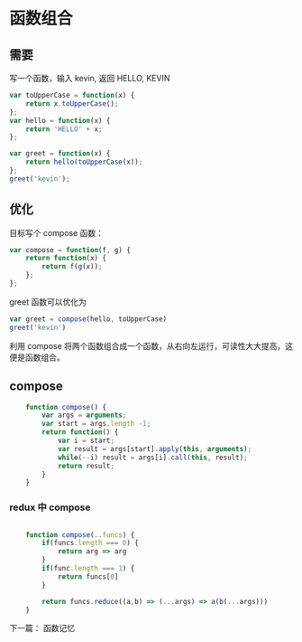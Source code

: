 # 函数组合

## 需要

写一个函数，输入 kevin, 返回 HELLO, KEVIN

```js
var toUpperCase = function(x) {
	return x.toUpperCase();
};
var hello = function(x) {
	return 'HELLO' + x;
};

var greet = function(x) {
	return hello(toUpperCase(x));
};
greet('kevin');
```

## 优化

目标写个 compose 函数：

```js
var compose = function(f, g) {
	return function(x) {
		return f(g(x));
	};
};
```

greet 函数可以优化为 

```js
var greet = compose(hello, toUpperCase)
greet('kevin')
```

利用 compose 将两个函数组合成一个函数，从右向左运行，可读性大大提高，这便是函数组合。

## compose

```js
    function compose() {
        var args = arguments;
        var start = args.length -1;
        return function() {
            var i = start;
            var result = args[start].apply(this, arguments);
            while(--i) result = args[i].call(this, result);
            return result;
        }
    }
```


### redux 中 compose 

```js

    function compose(..funcs) {
        if(funcs.length === 0) {
            return arg => arg
        }
        if(func.length === 1) {
            return funcs[0]
        }

        return funcs.reduce((a,b) => (...args) => a(b(...args)))
    }

```


下一篇： 函数记忆


